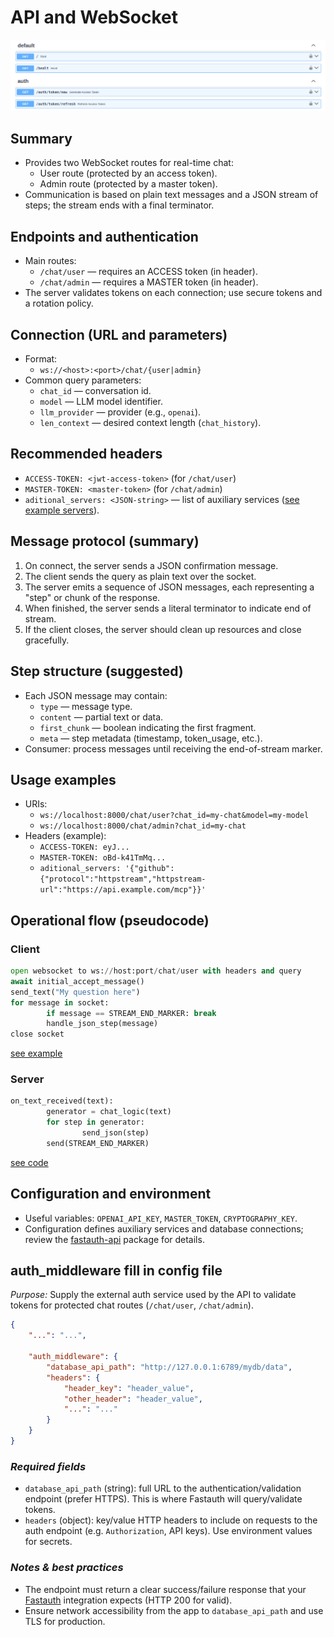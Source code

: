 # API and WebSocket

[![alt text](./images/fastauth-api.png)](https://github.com/rb58853/fastauth-api)

## Summary

- Provides two WebSocket routes for real-time chat:
  - User route (protected by an access token).
  - Admin route (protected by a master token).
- Communication is based on plain text messages and a JSON stream of steps; the stream ends with a final terminator.

## Endpoints and authentication

- Main routes:
  - `/chat/user` — requires an ACCESS token (in header).
  - `/chat/admin` — requires a MASTER token (in header).
- The server validates tokens on each connection; use secure tokens and a rotation policy.

## Connection (URL and parameters)

- Format:
  - `ws://<host>:<port>/chat/{user|admin}`
- Common query parameters:
  - `chat_id` — conversation id.
  - `model` — LLM model identifier.
  - `llm_provider` — provider (e.g., `openai`).
  - `len_context` — desired context length (`chat_history`).

## Recommended headers

- `ACCESS-TOKEN: <jwt-access-token>` (for `/chat/user`)
- `MASTER-TOKEN: <master-token>` (for `/chat/admin`)
- `aditional_servers: <JSON-string>` — list of auxiliary services ([see example servers](../README.md#additional-mcp-servers)).

## Message protocol (summary)

1. On connect, the server sends a JSON confirmation message.
2. The client sends the query as plain text over the socket.
3. The server emits a sequence of JSON messages, each representing a "step" or chunk of the response.
4. When finished, the server sends a literal terminator to indicate end of stream.
5. If the client closes, the server should clean up resources and close gracefully.

## Step structure (suggested)

- Each JSON message may contain:
  - `type` — message type.
  - `content` — partial text or data.
  - `first_chunk` — boolean indicating the first fragment.
  - `meta` — step metadata (timestamp, token_usage, etc.).
- Consumer: process messages until receiving the end-of-stream marker.

## Usage examples

- URIs:
  - `ws://localhost:8000/chat/user?chat_id=my-chat&model=my-model`
  - `ws://localhost:8000/chat/admin?chat_id=my-chat`
- Headers (example):
  - `ACCESS-TOKEN: eyJ...`
  - `MASTER-TOKEN: oBd-k41TmMq...`
  - `aditional_servers: '{"github":{"protocol":"httpstream","httpstream-url":"https://api.example.com/mcp"}}'`

## Operational flow (pseudocode)

### Client

```python
open websocket to ws://host:port/chat/user with headers and query
await initial_accept_message()
send_text("My question here")
for message in socket:
        if message == STREAM_END_MARKER: break
        handle_json_step(message)
close socket
```

[see example](../tests/api/websocket/chating.py)

### Server

```python
on_text_received(text):
        generator = chat_logic(text)
        for step in generator:
                send_json(step)
        send(STREAM_END_MARKER)
```

[see code](../src/fastchat/api/routes/chat.py)

## Configuration and environment

- Useful variables: `OPENAI_API_KEY`, `MASTER_TOKEN`, `CRYPTOGRAPHY_KEY`.
- Configuration defines auxiliary services and database connections; review the [fastauth-api](https://github.com/rb58853/fastauth-api) package for details.

## auth_middleware fill in config file

*Purpose:* Supply the external auth service used by the API to validate tokens for protected chat routes (`/chat/user`, `/chat/admin`).

```json
{
    "...": "...",
    
    "auth_middleware": {
        "database_api_path": "http://127.0.0.1:6789/mydb/data",
        "headers": {
            "header_key": "header_value",
            "other_header": "header_value",
            "...": "..."
        }
    }
}
```

### *Required fields*

- `database_api_path` (string): full URL to the authentication/validation endpoint (prefer HTTPS). This is where Fastauth will query/validate tokens.
- `headers` (object): key/value HTTP headers to include on requests to the auth endpoint (e.g. `Authorization`, API keys). Use environment values for secrets.

### *Notes & best practices*

- The endpoint must return a clear success/failure response that your [Fastauth](https://github.com/rb58853/fastauth-api) integration expects (HTTP 200 for valid).
- Ensure network accessibility from the app to `database_api_path` and use TLS for production.
